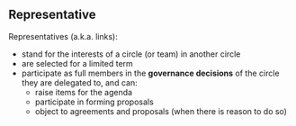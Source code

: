 ## Representative

Representatives (a.k.a. links):

-   stand for the interests of a circle (or team) in another circle
-   are selected for a limited term
-   participate as full members in the **governance decisions** of the circle they are delegated to, and can:
    -   raise items for the agenda
    -   participate in forming proposals
    -   object to agreements and proposals (when there is reason to do so)
